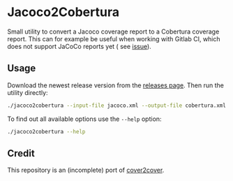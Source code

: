 # Jacoco2Cobertura

Small utility to convert a Jacoco coverage report to a Cobertura coverage report. This can for example be useful when
working with Gitlab CI, which does not support JaCoCo reports yet (
see [issue](https://gitlab.com/gitlab-org/gitlab/-/issues/227345)).

## Usage

Download the newest release version from
the [releases page](https://github.com/mariokaufmann/jacoco2cobertura/releases/latest). Then run the utility directly:

```bash
./jacoco2cobertura --input-file jacoco.xml --output-file cobertura.xml
```

To find out all available options use the `--help` option:

```bash
./jacoco2cobertura --help
```

## Credit

This repository is an (incomplete) port of [cover2cover](https://github.com/rix0rrr/cover2cover).
